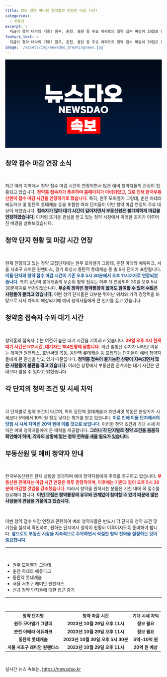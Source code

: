 ```yaml
---
title: 로또 청약 마비된 청약홈과 연장된 마감 시간!
categories:
  - 부동산
excerpt: >
  지금이 청약 대박의 기회! 원주, 춘천, 동탄 등 주요 아파트의 청약 접수 마감이 30일로 연장됐습니다. 수억 원 시세 차익을 기대하며 폭주하는 접속자들, 대기시간이 512시간에 달하는 이 기회를 놓치지 마세요!
feature_text: >
  지금이 청약 대박의 기회! 원주, 춘천, 동탄 등 주요 아파트의 청약 접수 마감이 30일로 연장됐습니다. 수억 원 시세 차익을 기대하며 폭주하는 접속자들, 대기시간이 512시간에 달하는 이 기회를 놓치지 마세요!
image: '/assets/img/newsdao_breakingnews.jpg'
---
```


<p><img src="/assets/img/newsdao_breakingnews.jpg" alt="ontimetimes 속보" /></p>

<h2 data-ke-size="size26">청약 접수 마감 연장 소식</h2>

<p data-ke-size="size16">&nbsp;</p>

<p>최근 여러 지역에서 청약 접수 마감 시간이 연장되면서 많은 예비 청약자들의 관심이 집중되고 있습니다. <b><span style="color: #ee2323;">청약홈 접속자가 폭주하며 홈페이지가 마비되었고, 그로 인해 한국부동산원이 접수 마감 시간을 연장하기로 했습니다.</span></b> 특히, 원주 모아엘가 그랑데, 춘천 아테라 에듀파크 및 동탄역 롯데캐슬 등을 포함한 여러 단지들이 이번 청약 마감 연장의 주요 대상이 되었습니다. <b><span style="background-color: #21538527;">접속자가 많아 대기 시간이 길어지면서 부동산원은 불가피하게 마감을 연장하였습니다.</span></b> 이처럼 뜨거운 관심을 받고 있는 청약 시장에서 이러한 조치가 이루어진 배경을 살펴보겠습니다.</p>

<h2 data-ke-size="size26">청약 단지 현황 및 마감 시간 연장</h2>

<p data-ke-size="size16">&nbsp;</p>

<p>현재 진행되고 있는 청약 모집단지에는 원주 모아엘가 그랑데, 춘천 아테라 에듀파크, 서울 서초구 래미안 원펜타스, 경기 화성시 동탄역 롯데캐슬 등 총 9개 단지가 포함됩니다. <b><span style="color: #1a5490;">이들 단지의 청약 접수 마감 시간이 기존 오후 5시 30분에서 오후 11시까지로 연장되었습니다.</span></b> 특히 동탄역 롯데캐슬의 무순위 청약 접수는 하루 더 연장되어 30일 오후 5시 30분까지로 변경되었습니다. <b><span style="background-color: #21538527;">무순위 청약은 청약통장이 없어도 참여할 수 있어 수많은 사람들이 몰리고 있습니다.</span></b> 이런 청약 단지들은 대부분 뛰어난 위치와 가격 경쟁력을 바탕으로 시세 차익이 예상되기에 예비 청약자들에게 큰 인기를 끌고 있습니다.</p>

<h2 data-ke-size="size26">청약홈 접속자 수와 대기 시간</h2>

<p data-ke-size="size16">&nbsp;</p>

<p>청약홈의 접속자 수는 여전히 높은 대기 시간을 기록하고 있습니다. <b><span style="color: #ee2323;">29일 오후 4시 현재 대기 시간은 512시간, 대기자는 184만명에 달합니다.</span></b> 이런 엄청난 수치가 나타난 이유는 래미안 원펜타스, 호반써밋 목동, 동탄역 롯데캐슬 등 모집되는 단지들이 예비 청약자들에게 큰 관심을 받고 있기 때문입니다. <b><span style="background-color: #21538527;">청약홈 접속이 불가능한 상황이 지속되면서 많은 사람들이 불편을 겪고 있습니다.</span></b> 이러한 상황에서 부동산원 관계자는 대기 시간은 안내보다 짧을 수 있다고 밝혔습니다. </p>

<h2 data-ke-size="size26">각 단지의 청약 조건 및 시세 차익</h2>

<p data-ke-size="size16">&nbsp;</p>

<p>각 단지별로 청약 조건이 다르며, 특히 동탄역 롯데캐슬과 호반써밋 목동은 분양가가 시세보다 5억에서 10억 원 정도 낮다는 평가를 받고 있습니다. <b><span style="color: #1a5490;">이로 인해 이들 단지에서의 당첨 시 시세 차익은 20억 원에 이를 것으로 보입니다.</span></b> 이러한 청약 조건과 기대 시세 차익은 예비 청약자들에게 큰 매력을 제공합니다. <b><span style="background-color: #21538527;">그러나 각 단지별로 청약 조건을 꼼꼼히 확인해야 하며, 각자의 상황에 맞는 청약 전략을 세울 필요가 있습니다.</span></b></p>

<h2 data-ke-size="size26">부동산원 및 예비 청약자 안내</h2>

<p data-ke-size="size16">&nbsp;</p>

<p>한국부동산원은 현재 상황을 경과하며 예비 청약자들에게 주의를 촉구하고 있습니다. <b><span style="color: #ee2323;">부동산원 관계자는 마감 시간 연장은 하루 한정적이며, 이후에는 기존과 같이 오후 5시 30분에 마감할 것임을 강조했습니다.</span></b> 따라서 청약을 원하시는 분들은 기한 내에 꼭 접수를 완료해야 합니다. <b><span style="background-color: #21538527;">이번 모집은 청약통장의 유무와 관계없이 참여할 수 있기 때문에 많은 사람들이 관심을 기울이고 있습니다.</span></b> </p>

<p data-ke-size="size16">&nbsp;</p>

<p>이번 청약 접수 마감 연장과 관련하여 예비 청약자들은 반드시 각 단지의 청약 조건 및 기한을 철저히 확인하여, 원하는 단지에서 청약이 원활히 이루어지도록 준비해야 합니다. <b><span style="color: #1a5490;">앞으로도 부동산 시장을 지속적으로 주목하면서 적절한 청약 전략을 설정하는 것이 중요합니다.</span></b></p>

<hr>

<p data-ke-size="size16">&nbsp;</p>

<ul>
    <li>원주 모아엘가 그랑데</li>
    <li>춘천 아테라 에듀파크</li>
    <li>동탄역 롯데캐슬</li>
    <li>서울 서초구 래미안 원펜타스</li>
    <li>신규 청약 단지들에 대한 접근 증가</li>
</ul>

<hr>

<p data-ke-size="size16">&nbsp;</p>

<table style="width: 100%;">
    <tr>
        <td style="text-align: center; height: 17px;"><b>청약 단지명</b></td>
        <td style="text-align: center; height: 17px;"><b>청약 마감 시간</b></td>
        <td style="text-align: center; height: 17px;"><b>기대 시세 차익</b></td>
    </tr>
    <tr>
        <td style="text-align: center; height: 17px;"><b>원주 모아엘가 그랑데</b></td>
        <td style="text-align: center; height: 17px;"><b>2023년 10월 29일 오후 11시</b></td>
        <td style="text-align: center; height: 17px;"><b>정보 필요</b></td>
    </tr>
    <tr>
        <td style="text-align: center; height: 17px;"><b>춘천 아테라 에듀파크</b></td>
        <td style="text-align: center; height: 17px;"><b>2023년 10월 29일 오후 11시</b></td>
        <td style="text-align: center; height: 17px;"><b>정보 필요</b></td>
    </tr>
    <tr>
        <td style="text-align: center; height: 17px;"><b>동탄역 롯데캐슬</b></td>
        <td style="text-align: center; height: 17px;"><b>2023년 10월 30일 오후 5시 30분</b></td>
        <td style="text-align: center; height: 17px;"><b>5억~10억 원</b></td>
    </tr>
    <tr>
        <td style="text-align: center; height: 17px;"><b>서울 서초구 래미안 원펜타스</b></td>
        <td style="text-align: center; height: 17px;"><b>2023년 10월 29일 오후 11시</b></td>
        <td style="text-align: center; height: 17px;"><b>20억 원 예상</b></td>
    </tr>
</table>

<p data-ke-size="size16">&nbsp;</p>
실시간 뉴스 속보는, <a href="https://newsdao.kr" rel="dofollow">https://newsdao.kr</a>


